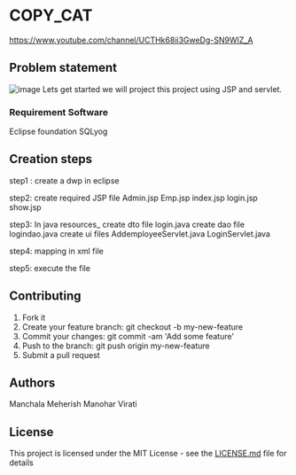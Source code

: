 # COPY_CAT
https://www.youtube.com/channel/UCTHk68ii3GweDg-SN9WIZ_A


## Problem statement
![image](https://user-images.githubusercontent.com/43513062/140637252-9575647d-9ab9-4a7c-a1d7-67ef8863ab03.png)
Lets get started we will project this project using JSP and servlet. 

### Requirement Software

Eclipse foundation
SQLyog

## Creation steps

step1 :
create a dwp in eclipse 

step2: 
create required JSP file
	Admin.jsp
	Emp.jsp
	index.jsp
	login.jsp
	show.jsp
	
	
step3:
In java resources_ 
	create dto file login.java
	create dao file logindao.java
	create ui files 
		AddemployeeServlet.java
		LoginServlet.java

step4:
mapping in xml file

step5:
execute the file

## Contributing

1. Fork it
2. Create your feature branch: git checkout -b my-new-feature
3. Commit your changes: git commit -am 'Add some feature'
4. Push to the branch: git push origin my-new-feature
5. Submit a pull request

## Authors

Manchala Meherish
Manohar Virati

## License

This project is licensed under the MIT License - see the [LICENSE.md](https://github.com/meherish1524/Twitter_Sentiment_Analysis1524/blob/main/LICENSE.txt) file for details
